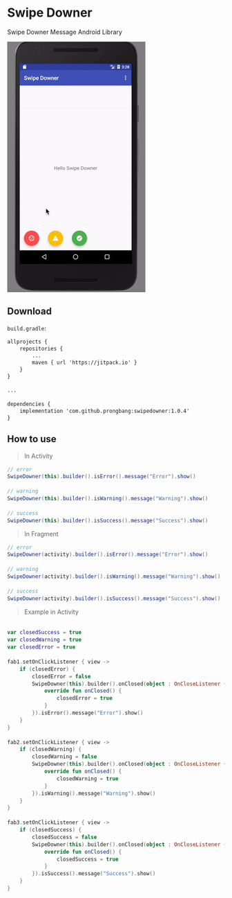 # Swipe Downer

Swipe Downer Message Android Library

![screenshot gif](https://github.com/prongbang/SwipeDowner/blob/master/screenshots/screenshots.gif?raw=true)

## Download

```build.gradle```:
```
allprojects {
    repositories {
        ...
        maven { url 'https://jitpack.io' }
    }
}

...

dependencies {
    implementation 'com.github.prongbang:swipedowner:1.0.4'
}
```

## How to use

> In Activity
```java
// error
SwipeDowner(this).builder().isError().message("Error").show()

// warning
SwipeDowner(this).builder().isWarning().message("Warning").show()

// success
SwipeDowner(this).builder().isSuccess().message("Success").show()
```

> In Fragment
```java
// error
SwipeDowner(activity).builder().isError().message("Error").show()

// warning
SwipeDowner(activity).builder().isWarning().message("Warning").show()

// success
SwipeDowner(activity).builder().isSuccess().message("Success").show()
```

> Example in Activity
```kotlin

var closedSuccess = true
var closedWarning = true
var closedError = true

fab1.setOnClickListener { view ->
    if (closedError) {
        closedError = false
        SwipeDowner(this).builder().onClosed(object : OnCloseListener {
            override fun onClosed() {
                closedError = true
            }
        }).isError().message("Error").show()
    }
}

fab2.setOnClickListener { view ->
    if (closedWarning) {
        closedWarning = false
        SwipeDowner(this).builder().onClosed(object : OnCloseListener {
            override fun onClosed() {
                closedWarning = true
            }
        }).isWarning().message("Warning").show()
    }
}

fab3.setOnClickListener { view ->
    if (closedSuccess) {
        closedSuccess = false
        SwipeDowner(this).builder().onClosed(object : OnCloseListener {
            override fun onClosed() {
                closedSuccess = true
            }
        }).isSuccess().message("Success").show()
    }
}
```
